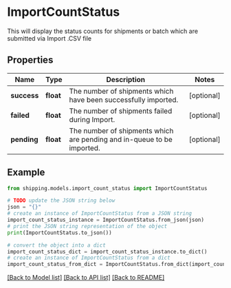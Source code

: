 # ImportCountStatus

This will display the status counts for shipments or batch which are submitted via Import .CSV file

## Properties

Name | Type | Description | Notes
------------ | ------------- | ------------- | -------------
**success** | **float** | The number of shipments which have been successfully imported. | [optional] 
**failed** | **float** | The number of shipments failed during Import. | [optional] 
**pending** | **float** | The number of shipments which are pending and in-queue to be imported. | [optional] 

## Example

```python
from shipping.models.import_count_status import ImportCountStatus

# TODO update the JSON string below
json = "{}"
# create an instance of ImportCountStatus from a JSON string
import_count_status_instance = ImportCountStatus.from_json(json)
# print the JSON string representation of the object
print(ImportCountStatus.to_json())

# convert the object into a dict
import_count_status_dict = import_count_status_instance.to_dict()
# create an instance of ImportCountStatus from a dict
import_count_status_from_dict = ImportCountStatus.from_dict(import_count_status_dict)
```
[[Back to Model list]](../README.md#documentation-for-models) [[Back to API list]](../README.md#documentation-for-api-endpoints) [[Back to README]](../README.md)


